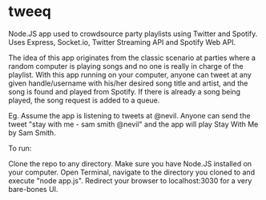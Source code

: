 tweeq
=====

Node.JS app used to crowdsource party playlists using Twitter and Spotify.
Uses Express, Socket.io, Twitter Streaming API and Spotify Web API.

The idea of this app originates from the classic scenario at parties where a random computer is playing songs and no one is really in charge of the playlist. With this app running on your computer, anyone can tweet at any given handle/username with his/her desired song title and artist, and the song is found and played from Spotify. If there is already a song being played, the song request is added to a queue. 

Eg.
Assume the app is listening to tweets at @nevil.
Anyone can send the tweet "stay with me - sam smith @nevil" and the app will play Stay With Me by Sam Smith.

To run:

Clone the repo to any directory. Make sure you have Node.JS installed on your computer. 
Open Terminal, navigate to the directory you cloned to and execute "node app.js". Redirect your browser to localhost:3030 for a very bare-bones UI.
